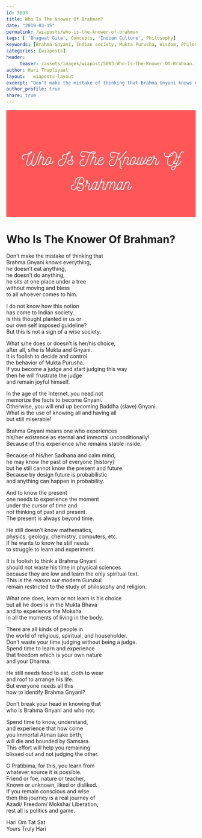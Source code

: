 ```yaml
---
id: 5093 
title: Who Is The Knower Of Brahman?
date: "2019-03-15"
permalink: /wiaposts/who-is-the-knower-of-brahman
tags: [ 'Bhagwat Gita', Concepts, 'Indian Culture', Philosophy]    
keywords: [Brahma Gnyani, Indian society, Mukta Purusha, Wisdom, Philosophy]  
categories: [wiaposts] 
header:
     teaser: /assets/images/wiapost/5093-Who-Is-The-Knower-Of-Brahman.jpg
author: Hari Thapliyaal 
layout:   wiaposts-layout
excerpt: "Don’t make the mistake of thinking that Brahma Gnyani knows everything, he doesn’t eat anything, he doesn’t do anything, he sits at one place under a tree without moving and bless to all whoever comes to him. I do not"
author_profile: true 
share: true 
---
```

![Who Is The Knower Of Brahman?](/assets/images/wiapost/5093-Who-Is-The-Knower-Of-Brahman.jpg)  
   
# Who Is The Knower Of Brahman?   
    
Don’t make the mistake of thinking that     
Brahma Gnyani knows everything,     
he doesn’t eat anything,     
he doesn’t do anything,     
he sits at one place under a tree     
without moving and bless     
to all whoever comes to him.    
    
I do not know how this notion     
has come to Indian society.     
Is this thought planted in us or     
our own self imposed guideline?     
But this is not a sign of a wise society.    
    
What s/he does or doesn’t is her/his choice,     
after all, s/he is Mukta and Gnyani.     
It is foolish to decide and control     
the behavior of Mukta Purusha.     
If you become a judge and start judging this way     
then he will frustrate the judge     
and remain joyful himself.    
    
In the age of the Internet, you need not     
memorize the facts to become Gnyani.     
Otherwise, you will end up becoming Baddha (slave) Gnyani.     
What is the use of knowing all and having all     
but still miserable!    
    
Brahma Gnyani means one who experiences     
his/her existence as eternal and immortal unconditionally!     
Because of this experience s/he remains stable inside.    
    
Because of his/her Sadhana and calm mind,     
he may know the past of everyone (history)     
but he still cannot know the present and future.     
Because by design future is probabilistic     
and anything can happen in probability.    
    
And to know the present     
one needs to experience the moment     
under the cursor of time and     
not thinking of past and present.     
The present is always beyond time.    
    
He still doesn’t know mathematics,     
physics, geology, chemistry, computers, etc.     
If he wants to know he still needs     
to struggle to learn and experiment.    
    
It is foolish to think a Brahma Gnyani     
should not waste his time in physical sciences     
because they are low and learn the only spiritual text.     
This is the reason our modern Gurukul     
remain restricted to the study of philosophy and religion.    
    
What one does, learn or not learn is his choice     
but all he does is in the Mukta Bhava     
and to experience the Moksha     
in all the moments of living in the body.    
    
There are all kinds of people in     
the world of religious, spiritual, and householder.     
Don’t waste your time judging without being a judge.     
Spend time to learn and experience     
that freedom which is your own nature     
and your Dharma.    
    
He still needs food to eat, cloth to wear     
and roof to arrange his life.     
But everyone needs all this     
how to identify Brahma Gnyani?    
    
Don’t break your head in knowing that     
who is Brahma Gnyani and who not.    
    
Spend time to know, understand,     
and experience that how come     
you immortal Atman take birth,     
will die and bounded by Samsara.     
This effort will help you remaining     
blissed out and not judging the other.    
    
O Pratibima, for this, you learn from     
whatever source it is possible.     
Friend or foe, nature or teacher,     
Known or unknown, liked or disliked.     
If you remain conscious and wise     
then this journey is a real journey of     
Azadi/ Freedom/ Moksha/ Liberation,     
rest all is politics and game.    
    
Hari Om Tat Sat     
Yours Truly Hari    
